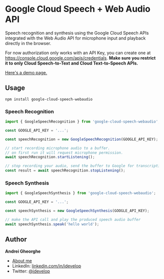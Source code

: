 # Google Cloud Speech + Web Audio API

Speech recognition and synthesis using the Google Cloud Speech APIs integrated with the Web Audio API for microphone input and playback directly in the browser.

For now authorization only works with an API Key, you can create one at https://console.cloud.google.com/apis/credentials. 
**Make sure you restrict it to only Cloud Speech-to-Text and Cloud Text-to-Speech APIs.**

[Here's a demo page.](https://andrei.codes/cloud-speech/)

## Usage

```
npm install google-cloud-speech-webaudio
```

### Speech Recognition

```javascript
import { GoogleSpeechRecognition } from 'google-cloud-speech-webaudio';

const GOOGLE_API_KEY = '...';

const speechRecognition = new GoogleSpeechRecognition(GOOGLE_API_KEY);

// start recording microphone audio to a buffer.
// on first run it will request microphone permission.
await speechRecognition.startListening();

// stop recording your audio, send the buffer to Google for transcription
const result = await speechRecognition.stopListening();
```

### Speech Synthesis

```javascript
import { GoogleSpeechSynthesis } from 'google-cloud-speech-webaudio';

const GOOGLE_API_KEY = '...';

const speechSynthesis = new GoogleSpeechSynthesis(GOOGLE_API_KEY);

// make the API call and play the produced speech audio buffer
await speechSynthesis.speak('hello world');
```

## Author

**Andrei Gheorghe**

- [About me](https://andrei.codes)
- LinkedIn: [linkedin.com/in/idevelop](http://www.linkedin.com/in/idevelop)
- Twitter: [@idevelop](http://twitter.com/idevelop)
